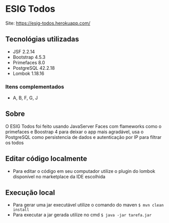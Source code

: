 # ESIG Todos
Site: https://esig-todos.herokuapp.com/

## Tecnológias utilizadas

- JSF 2.2.14
- Bootstrap 4.5.3
- Primefaces 8.0
- PostgreSQL 42.2.18
- Lombok 1.18.16

### Itens complementados 

- A, B, F, G, J

## Sobre

O ESIG Todos foi feito usando JavaServer Faces com flameworks como o primefaces e Boostrap 4
para deixar o app mais agradável, usa o PostgreSQL como persistencia de dados e autenticação 
por IP para filtrar os todos 

## Editar código localmente

- Para editar o código em seu computador utilize o plugin do lombok disponível no marketplace da IDE escolhida

## Execução local

- Para gerar uma jar executável utilize o comando do maven `$ mvn clean install`
- Para executar a jar gerada utilize no cmd  `$ java -jar tarefa.jar`
